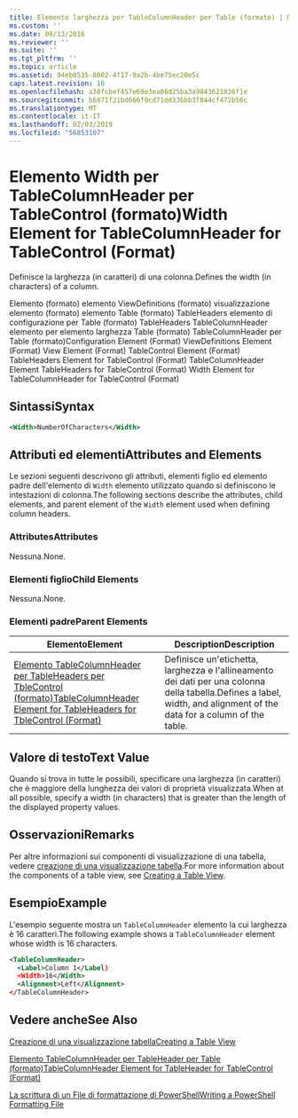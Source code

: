 ```yaml
---
title: Elemento larghezza per TableColumnHeader per Table (formato) | Microsoft Docs
ms.custom: ''
ms.date: 09/13/2016
ms.reviewer: ''
ms.suite: ''
ms.tgt_pltfrm: ''
ms.topic: article
ms.assetid: 94eb0535-8002-4f17-9a2b-4be75ec20e5c
caps.latest.revision: 18
ms.openlocfilehash: a38fcbef457e69e3ea08d25ba3a9843621036f1e
ms.sourcegitcommit: b6871f21bd666f9cd71dd336bb3f844cf472b56c
ms.translationtype: MT
ms.contentlocale: it-IT
ms.lasthandoff: 02/03/2019
ms.locfileid: "56853107"
---
```

# <a name="width-element-for-tablecolumnheader-for-tablecontrol-format"></a><span data-ttu-id="bb5d3-102">Elemento Width per TableColumnHeader per TableControl (formato)</span><span class="sxs-lookup"><span data-stu-id="bb5d3-102">Width Element for TableColumnHeader for TableControl (Format)</span></span>

<span data-ttu-id="bb5d3-103">Definisce la larghezza (in caratteri) di una colonna.</span><span class="sxs-lookup"><span data-stu-id="bb5d3-103">Defines the width (in characters) of a column.</span></span>

<span data-ttu-id="bb5d3-104">Elemento (formato) elemento ViewDefinitions (formato) visualizzazione elemento (formato) elemento Table (formato) TableHeaders elemento di configurazione per Table (formato) TableHeaders TableColumnHeader elemento per elemento larghezza Table (formato) TableColumnHeader per Table (formato)</span><span class="sxs-lookup"><span data-stu-id="bb5d3-104">Configuration Element (Format) ViewDefinitions Element (Format) View Element (Format) TableControl Element (Format) TableHeaders Element for TableControl (Format) TableColumnHeader Element TableHeaders for TableControl (Format) Width Element for TableColumnHeader for TableControl (Format)</span></span>

## <a name="syntax"></a><span data-ttu-id="bb5d3-105">Sintassi</span><span class="sxs-lookup"><span data-stu-id="bb5d3-105">Syntax</span></span>

```xml
<Width>NumberOfCharacters</Width>
```

## <a name="attributes-and-elements"></a><span data-ttu-id="bb5d3-106">Attributi ed elementi</span><span class="sxs-lookup"><span data-stu-id="bb5d3-106">Attributes and Elements</span></span>

<span data-ttu-id="bb5d3-107">Le sezioni seguenti descrivono gli attributi, elementi figlio ed elemento padre dell'elemento di `Width` elemento utilizzato quando si definiscono le intestazioni di colonna.</span><span class="sxs-lookup"><span data-stu-id="bb5d3-107">The following sections describe the attributes, child elements, and parent element of the `Width` element used when defining column headers.</span></span>

### <a name="attributes"></a><span data-ttu-id="bb5d3-108">Attributes</span><span class="sxs-lookup"><span data-stu-id="bb5d3-108">Attributes</span></span>

<span data-ttu-id="bb5d3-109">Nessuna.</span><span class="sxs-lookup"><span data-stu-id="bb5d3-109">None.</span></span>

### <a name="child-elements"></a><span data-ttu-id="bb5d3-110">Elementi figlio</span><span class="sxs-lookup"><span data-stu-id="bb5d3-110">Child Elements</span></span>

<span data-ttu-id="bb5d3-111">Nessuna.</span><span class="sxs-lookup"><span data-stu-id="bb5d3-111">None.</span></span>

### <a name="parent-elements"></a><span data-ttu-id="bb5d3-112">Elementi padre</span><span class="sxs-lookup"><span data-stu-id="bb5d3-112">Parent Elements</span></span>

|<span data-ttu-id="bb5d3-113">Elemento</span><span class="sxs-lookup"><span data-stu-id="bb5d3-113">Element</span></span>|<span data-ttu-id="bb5d3-114">Description</span><span class="sxs-lookup"><span data-stu-id="bb5d3-114">Description</span></span>|
|-------------|-----------------|
|[<span data-ttu-id="bb5d3-115">Elemento TableColumnHeader per TableHeaders per TbleControl (formato)</span><span class="sxs-lookup"><span data-stu-id="bb5d3-115">TableColumnHeader Element for TableHeaders for TbleControl (Format)</span></span>](./tablecolumnheader-element-format.md)|<span data-ttu-id="bb5d3-116">Definisce un'etichetta, larghezza e l'allineamento dei dati per una colonna della tabella.</span><span class="sxs-lookup"><span data-stu-id="bb5d3-116">Defines a label, width, and alignment of the data for a column of the table.</span></span>|

## <a name="text-value"></a><span data-ttu-id="bb5d3-117">Valore di testo</span><span class="sxs-lookup"><span data-stu-id="bb5d3-117">Text Value</span></span>

<span data-ttu-id="bb5d3-118">Quando si trova in tutte le possibili, specificare una larghezza (in caratteri) che è maggiore della lunghezza dei valori di proprietà visualizzata.</span><span class="sxs-lookup"><span data-stu-id="bb5d3-118">When at all possible, specify a width (in characters) that is greater than the length of the displayed property values.</span></span>

## <a name="remarks"></a><span data-ttu-id="bb5d3-119">Osservazioni</span><span class="sxs-lookup"><span data-stu-id="bb5d3-119">Remarks</span></span>

<span data-ttu-id="bb5d3-120">Per altre informazioni sui componenti di visualizzazione di una tabella, vedere [creazione di una visualizzazione tabella](./creating-a-table-view.md).</span><span class="sxs-lookup"><span data-stu-id="bb5d3-120">For more information about the components of a table view, see [Creating a Table View](./creating-a-table-view.md).</span></span>

## <a name="example"></a><span data-ttu-id="bb5d3-121">Esempio</span><span class="sxs-lookup"><span data-stu-id="bb5d3-121">Example</span></span>

<span data-ttu-id="bb5d3-122">L'esempio seguente mostra un `TableColumnHeader` elemento la cui larghezza è 16 caratteri.</span><span class="sxs-lookup"><span data-stu-id="bb5d3-122">The following example shows a `TableColumnHeader` element whose width is 16 characters.</span></span>

```xml
<TableColumnHeader>
  <Label>Column 1</Label)
  <Width>16</Width>
  <Alignment>Left</Alignment>
</TableColumnHeader>
```

## <a name="see-also"></a><span data-ttu-id="bb5d3-123">Vedere anche</span><span class="sxs-lookup"><span data-stu-id="bb5d3-123">See Also</span></span>

[<span data-ttu-id="bb5d3-124">Creazione di una visualizzazione tabella</span><span class="sxs-lookup"><span data-stu-id="bb5d3-124">Creating a Table View</span></span>](./creating-a-table-view.md)

[<span data-ttu-id="bb5d3-125">Elemento TableColumnHeader per TableHeader per Table (formato)</span><span class="sxs-lookup"><span data-stu-id="bb5d3-125">TableColumnHeader Element for TableHeader for TableControl (Format)</span></span>](./tablecolumnheader-element-format.md)

[<span data-ttu-id="bb5d3-126">La scrittura di un File di formattazione di PowerShell</span><span class="sxs-lookup"><span data-stu-id="bb5d3-126">Writing a PowerShell Formatting File</span></span>](./writing-a-powershell-formatting-file.md)
